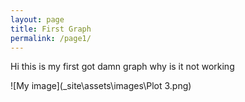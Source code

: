 ```yaml
---
layout: page
title: First Graph
permalink: /page1/
---
```

Hi this is my first  got damn graph why is it not working

![My image](_site\assets\images\Plot 3.png)
